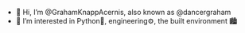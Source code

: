 - 👋 Hi, I’m @GrahamKnappAcernis, also known as @dancergraham
- 👀 I’m interested in Python🐍, engineering⚙, the built environment 🏙
